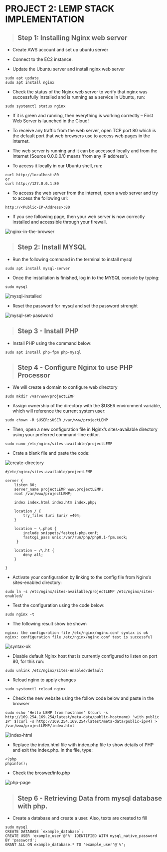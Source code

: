 # PROJECT 2: LEMP STACK IMPLEMENTATION

> ## Step 1: Installing Nginx web server

- Create AWS account and set up ubuntu server

- Connect to the EC2 instance.

- Update the Ubuntu server and install nginx web server

```
sudo apt update
sudo apt install nginx
```

- Check the status of the Nginx web server to verify that nginx was successfully installed and is running as a service in Ubuntu, run:

`sudo systemctl status nginx`

- If it is green and running, then everything is working correctly – First Web Server is launched in the Cloud!

- To receive any traffic from the web server, open TCP port 80 which is the default port that web browsers use to access web pages in the internet.

- The web server is running and it can be accessed locally and from the Internet (Source 0.0.0.0/0 means ‘from any IP address’).

- To access it locally in our Ubuntu shell, run:

```
curl http://localhost:80
or
curl http://127.0.0.1:80
```

- To access the web server from the internet, open a web server and try to access the following url:

`http://<Public-IP-Address>:80`

- If you see following page, then your web server is now correctly installed and accessible through your firewall.

![nginx-in-the-browser](proj2/nginx-4m-browser.png)

> ## Step 2: Install MYSQL

- Run the following command in the terminal to install mysql

`sudo apt install mysql-server`

- Once the installation is finished, log in to the MYSQL console by typing:

`sudo mysql`

![mysql-installed](proj2/mysql-installed.png)

- Reset the password for mysql and set the password strenght

![mysql-set-password](proj2/mysql-set-name-password.png)

> ## Step 3 - Install PHP

- Install PHP using the command below:

`sudo apt install php-fpm php-mysql`

> ## Step 4 - Configure Nginx to use PHP Processor

- We will create a domain to configure web directory

`sudo mkdir /var/www/projectLEMP`

- Assign ownership of the directory with the $USER environment variable, which will reference the current system user:

`sudo chown -R $USER:$USER /var/www/projectLEMP`

- Then, open a new configuration file in Nginx’s sites-available directory using your preferred command-line editor.

`sudo nano /etc/nginx/sites-available/projectLEMP`

- Crate a blank file and paste the code:

![create-directory](proj2/create-directory-change-ownership.png)

```
#/etc/nginx/sites-available/projectLEMP

server {
    listen 80;
    server_name projectLEMP www.projectLEMP;
    root /var/www/projectLEMP;

    index index.html index.htm index.php;

    location / {
        try_files $uri $uri/ =404;
    }

    location ~ \.php$ {
        include snippets/fastcgi-php.conf;
        fastcgi_pass unix:/var/run/php/php8.1-fpm.sock;
     }

    location ~ /\.ht {
        deny all;
    }

}
```

- Activate your configuration by linking to the config file from Nginx’s sites-enabled directory:

`sudo ln -s /etc/nginx/sites-available/projectLEMP /etc/nginx/sites-enabled/`

- Test the configuration using the code below:

`sudo nginx -t`

- The following result show be shown

```
nginx: the configuration file /etc/nginx/nginx.conf syntax is ok
nginx: configuration file /etc/nginx/nginx.conf test is successful
```

![syntax-ok](proj2/syntax-okay.png)

- Disable default Nginx host that is currently configured to listen on port 80, for this run:

`sudo unlink /etc/nginx/sites-enabled/default`

- Reload nginx to apply changes

`sudo systemctl reload nginx`

- Check the new website using the follow code below and paste in the browser

`sudo echo 'Hello LEMP from hostname' $(curl -s http://169.254.169.254/latest/meta-data/public-hostname) 'with public IP' $(curl -s http://169.254.169.254/latest/meta-data/public-ipv4) > /var/www/projectLEMP/index.html`

![index-html](proj2/sites-changed-to-new-website.png)

- Replace the index.html file with index.php file to show details of PHP
  and exit the index.php. In the file, type:

```
<?php
phpinfo();
```

- Check the broswer/info.php

![php-page](proj2/php-page.png)

> ## Step 6 - Retrieving Data from mysql database with php.

- Create a database and create a user. Also, texts are created to fill

```
sudo mysql
CREATE DATABASE `example_database`;
CREATE USER 'example_user'@'%' IDENTIFIED WITH mysql_native_password BY 'password';
GRANT ALL ON example_database.* TO 'example_user'@'%';
```
